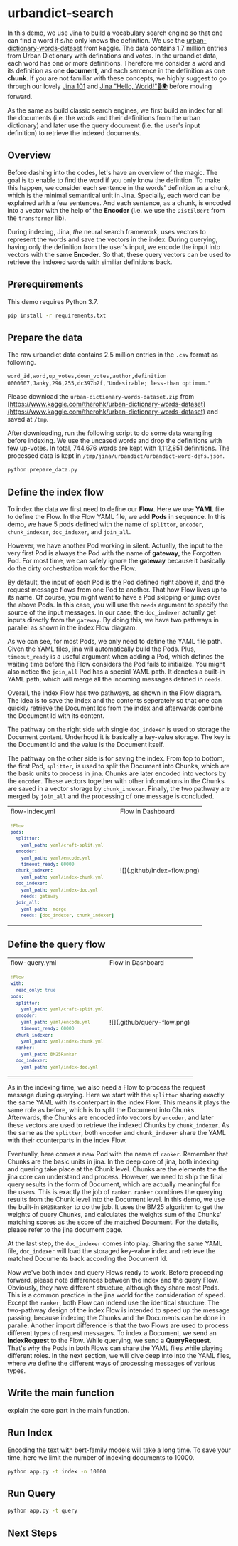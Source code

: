 # urbandict-search


In this demo, we use Jina to build a vocabulary search engine so that one can find a word if s/he only knows the definition. We use the [urban-dictionary-words-dataset](https://www.kaggle.com/therohk/urban-dictionary-words-dataset) from kaggle. The data contains 1.7 million entries from Urban Dictionary with definations and votes. In the urbandict data, each word has one or more definitions. Therefore we consider a word and its definition as one **document**, and each sentence in the definition as one **chunk**. If you are not familiar with these concepts, we highly suggest to go through our lovely [Jina 101](https://github.com/jina-ai/jina/tree/master/docs/chapters/101) and [Jina "Hello, World!"👋🌍](https://github.com/jina-ai/jina#jina-hello-world-) before moving forward. 

As the same as build classic search engines, we first build an index for all the documents (i.e. the words and their definitions from the urban dictionary) and later use the query document (i.e. the user's input definition) to retrieve the indexed documents.


## Overview

Before dashing into the codes, let's have an overview of the magic. The goal is to enable to find the word if you only know the defintion. To make this happen, we consider each sentence in the words' definition as a chunk, which is the minimal semantical unit in Jina. Specially, each word can be explained with a few sentences. And each sentence, as a chunk, is encoded into a vector with the help of the **Encoder** (i.e. we use the `DistilBert` from the `transformer` lib). 

During indexing, Jina, _the_ neural search framework, uses vectors to represent the words and save the vectors in the index. During querying, having only the definition from the user's input, we encode the input into vectors with the same **Encoder**. So that, these query vectors can be used to retrieve the indexed words with similiar definitions back.


## Prerequirements

This demo requires Python 3.7.

```bash
pip install -r requirements.txt
```


## Prepare the data

The raw urbandict data contains 2.5 million entries in the `.csv` format as following.

```
word_id,word,up_votes,down_votes,author,definition
0000007,Janky,296,255,dc397b2f,"Undesirable; less-than optimum."
```

Please download the `urban-dictionary-words-dataset.zip` from
[https://www.kaggle.com/therohk/urban-dictionary-words-dataset](https://www.kaggle.com/therohk/urban-dictionary-words-dataset) and saved at `/tmp`. 

After downloading, run the following script to do some data wrangling before indexing. We use the uncased words and drop the definitions with few up-votes. In total, 744,676 words are kept with 1,112,851 definitions. The processed data is kept in `/tmp/jina/urbandict/urbandict-word-defs.json`. 

```bash
python prepare_data.py
```


## Define the index flow
To index the data we first need to define our **Flow**. Here we use **YAML** file to define the Flow. In the Flow YAML file, we add **Pods** in sequence. In this demo, we have 5 pods defined with the name of `splittor`, `encoder`, `chunk_indexer`, `doc_indexer`, and `join_all`. 

However, we have another Pod working in silent. Actually, the input to the very first Pod is always the Pod with the name of **gateway**, the Forgotten Pod. For most time, we can safely ignore the **gateway** because it basically do the dirty orchestration work for the Flow.

By default, the input of each Pod is the Pod defined right above it, and the request message flows from one Pod to another. That how Flow lives up to its name. Of course, you might want to have a Pod skipping or jump over the above Pods. In this case, you will use the `needs` argument to specify the source of the input messages. In our case, the `doc_indexer` actually get inputs directly from the `gateway`. By doing this, we have two pathways in parallel as shown in the index Flow diagram.

As we can see, for most Pods, we only need to define the YAML file path. Given the YAML files, jina will automatically build the Pods. Plus, `timeout_ready` is a useful argument when adding a Pod, which defines the waiting time before the Flow considers the Pod fails to initialize. You might also notice the `join_all` Pod has a special YAML path. It denotes a built-in YAML path, which will merge all the incoming messages defined in `needs`.

Overall, the index Flow has two pathways, as shown in the Flow diagram. The idea is to save the index and the contents seperately so that one can quickly retrieve the Document Ids from the index and afterwards combine the Document Id with its content. 

The pathway on the right side with single `doc_indexer` is used to storage the Document content. Underhood it is basically a key-value storage. The key is the Document Id and the value is the Document itself.

The pathway on the other side is for saving the index. From top to bottom, the first Pod, `splitter`, is used to split the Document into Chunks, which are the basic units to process in jina. Chunks are later encoded into vectors by the `encoder`. These vectors together with other informations in the Chunks are saved in a vector storage by `chunk_indexer`. Finally, the two pathway are merged by `join_all` and the processing of one message is concluded.


<table>
<tr>
<td> flow-index.yml</td>
<td> Flow in Dashboard</td>
</tr>
<tr>
<td>
  <sub>

```yaml
!Flow
pods:
  splittor:
    yaml_path: yaml/craft-split.yml
  encoder:
    yaml_path: yaml/encode.yml
    timeout_ready: 60000
  chunk_indexer:
    yaml_path: yaml/index-chunk.yml
  doc_indexer:
    yaml_path: yaml/index-doc.yml
    needs: gateway
  join_all:
    yaml_path: _merge
    needs: [doc_indexer, chunk_indexer]
```

</sub>

</td>
<td>
![](.github/index-flow.png)	
</td>
</tr>
</table>


## Define the query flow



<table>
<tr>
<td> flow-query.yml</td>
<td> Flow in Dashboard</td>
</tr>
<tr>
<td>
  <sub>

```yaml
!Flow
with:
  read_only: true
pods:
  splittor:
    yaml_path: yaml/craft-split.yml
  encoder:
    yaml_path: yaml/encode.yml
    timeout_ready: 60000
  chunk_indexer:
    yaml_path: yaml/index-chunk.yml
  ranker:
    yaml_path: BM25Ranker
  doc_indexer:
    yaml_path: yaml/index-doc.yml
```

</sub>

</td>
<td>
![](.github/query-flow.png)
</td>
</tr>
</table>

As in the indexing time, we also need a Flow to process the request message during querying. Here we start with the `splittor` sharing exactly the same YAML with its conterpart in the index Flow. This means it plays the same role as before, which is to split the Document into Chunks. Afterwards, the Chunks are encoded into vectors by `encoder`, and later these vectors are used to retrieve the indexed Chunks by `chunk_indexer`. As the same as the `splitter`, both `encoder` and `chunk_indexer` share the YAML with their counterparts in the index Flow. 

Eventually, here comes a new Pod with the name of `ranker`. Remember that Chunks are the basic units in jina. In the deep core of jina, both indexing and quering take place at the Chunk level. Chunks are the elements the the jina core can understand and process. However, we need to ship the final query results in the form of Document, which are actually meaningful for the users. This is exactly the job of `ranker`. `ranker` combines the querying results from the Chunk level into the Document level. In this demo, we use the built-in `BM25Ranker` to do the job. It uses the BM25 algorithm to get the weights of query Chunks, and calculates the weights sum of the Chunks' matching scores as the score of the matched Document. For the details, please refer to the jina document page. 

At the last step, the `doc_indexer` comes into play. Sharing the same YAML file, `doc_indexer` will load the storaged key-value index and retrieve the matched Documents back according the Document Id.

Now we've both index and query Flows ready to work. Before proceeding forward, please note differences between the index and the query Flow. Obviously, they have different structure, although they share most Pods. This is a common practice in the jina world for the consideration of speed. Except the `ranker`, both Flow can indeed use the identical structure. The two-pathway design of the index Flow is intended to speed up the message passing, because indexing the Chunks and the Documents can be done in paralle. Another import difference is that the two Flows are used to process different types of request messages. To index a Document, we send an **IndexRequest** to the Flow. While querying, we send a **QueryRequest**. That's why the Pods in both Flows can share the YAML files while playing different roles. In the next section, we will dive deep into into the YAML files, where we define the different ways of processing messages of various types.



## Write the main function

explain the core part in the main function.


## Run Index
Encoding the text with bert-family models will take a long time. To save your time, here we limit the number of indexing documents to 10000.
 
```bash
python app.py -t index -n 10000
```



## Run Query

```bash
python app.py -t query
```

## Next Steps